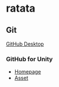# ratata

## Git

[GitHub Desktop](https://desktop.github.com/)

### GitHub for Unity

* [Homepage](https://unity.github.com/)
* [Asset](https://assetstore.unity.com/packages/tools/version-control/github-for-unity-118069)